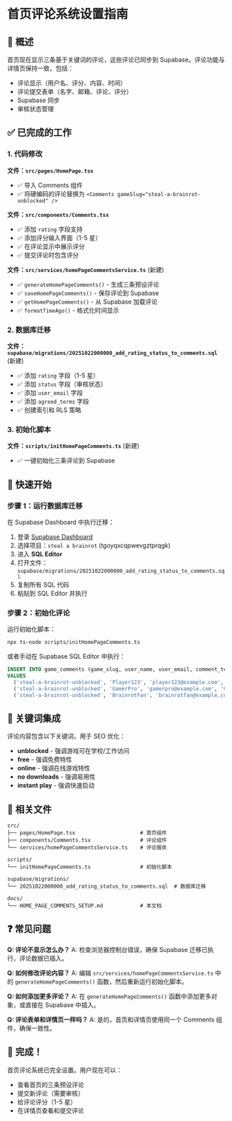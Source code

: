 # 首页评论系统设置指南

## 🎯 概述

首页现在显示三条基于关键词的评论，这些评论已同步到 Supabase。评论功能与详情页保持一致，包括：
- 评论显示（用户名、评分、内容、时间）
- 评论提交表单（名字、邮箱、评论、评分）
- Supabase 同步
- 审核状态管理

## ✅ 已完成的工作

### 1. 代码修改

**文件：`src/pages/HomePage.tsx`**
- ✅ 导入 Comments 组件
- ✅ 将硬编码的评论替换为 `<Comments gameSlug="steal-a-brainrot-unblocked" />`

**文件：`src/components/Comments.tsx`**
- ✅ 添加 `rating` 字段支持
- ✅ 添加评分输入界面（1-5 星）
- ✅ 在评论显示中展示评分
- ✅ 提交评论时包含评分

**文件：`src/services/homePageCommentsService.ts`** (新建)
- ✅ `generateHomePageComments()` - 生成三条预设评论
- ✅ `saveHomePageComments()` - 保存评论到 Supabase
- ✅ `getHomePageComments()` - 从 Supabase 加载评论
- ✅ `formatTimeAgo()` - 格式化时间显示

### 2. 数据库迁移

**文件：`supabase/migrations/20251022000000_add_rating_status_to_comments.sql`** (新建)
- ✅ 添加 `rating` 字段（1-5 星）
- ✅ 添加 `status` 字段（审核状态）
- ✅ 添加 `user_email` 字段
- ✅ 添加 `agreed_terms` 字段
- ✅ 创建索引和 RLS 策略

### 3. 初始化脚本

**文件：`scripts/initHomePageComments.ts`** (新建)
- ✅ 一键初始化三条评论到 Supabase

## 🚀 快速开始

### 步骤 1：运行数据库迁移

在 Supabase Dashboard 中执行迁移：

1. 登录 [Supabase Dashboard](https://app.supabase.com)
2. 选择项目：`steal a brainrot` (tgoyqxcqpwevgztprqgk)
3. 进入 **SQL Editor**
4. 打开文件：`supabase/migrations/20251022000000_add_rating_status_to_comments.sql`
5. 复制所有 SQL 代码
6. 粘贴到 SQL Editor 并执行

### 步骤 2：初始化评论

运行初始化脚本：

```bash
npx ts-node scripts/initHomePageComments.ts
```

或者手动在 Supabase SQL Editor 中执行：

```sql
INSERT INTO game_comments (game_slug, user_name, user_email, comment_text, rating, status, agreed_terms)
VALUES
  ('steal-a-brainrot-unblocked', 'Player123', 'player123@example.com', 'This game is so addictive! Love collecting all the Brainrots! The unblocked version works perfectly at school and work!', 5, 'approved', true),
  ('steal-a-brainrot-unblocked', 'GamerPro', 'gamerpro@example.com', 'Great free online game! No downloads required, instant play. Works perfectly at school! Best unblocked game I''ve found!', 4, 'approved', true),
  ('steal-a-brainrot-unblocked', 'BrainrotFan', 'brainrotfan@example.com', 'The stealing mechanic is so fun! Best idle game ever! Free to play, no downloads, instant play - exactly what I needed!', 5, 'approved', true);
```

## 📝 关键词集成

评论内容包含以下关键词，用于 SEO 优化：

- **unblocked** - 强调游戏可在学校/工作访问
- **free** - 强调免费特性
- **online** - 强调在线游戏特性
- **no downloads** - 强调易用性
- **instant play** - 强调快速启动

## 📂 相关文件

```
src/
├── pages/HomePage.tsx                     # 首页组件
├── components/Comments.tsx                # 评论组件
└── services/homePageCommentsService.ts    # 评论服务

scripts/
└── initHomePageComments.ts                # 初始化脚本

supabase/migrations/
└── 20251022000000_add_rating_status_to_comments.sql  # 数据库迁移

docs/
└── HOME_PAGE_COMMENTS_SETUP.md            # 本文档
```

## ❓ 常见问题

**Q: 评论不显示怎么办？**
A: 检查浏览器控制台错误，确保 Supabase 迁移已执行，评论数据已插入。

**Q: 如何修改评论内容？**
A: 编辑 `src/services/homePageCommentsService.ts` 中的 `generateHomePageComments()` 函数，然后重新运行初始化脚本。

**Q: 如何添加更多评论？**
A: 在 `generateHomePageComments()` 函数中添加更多对象，或直接在 Supabase 中插入。

**Q: 评论表单和详情页一样吗？**
A: 是的，首页和详情页使用同一个 Comments 组件，确保一致性。

## 🎉 完成！

首页评论系统已完全设置。用户现在可以：
- 查看首页的三条预设评论
- 提交新评论（需要审核）
- 给评论评分（1-5 星）
- 在详情页查看和提交评论

